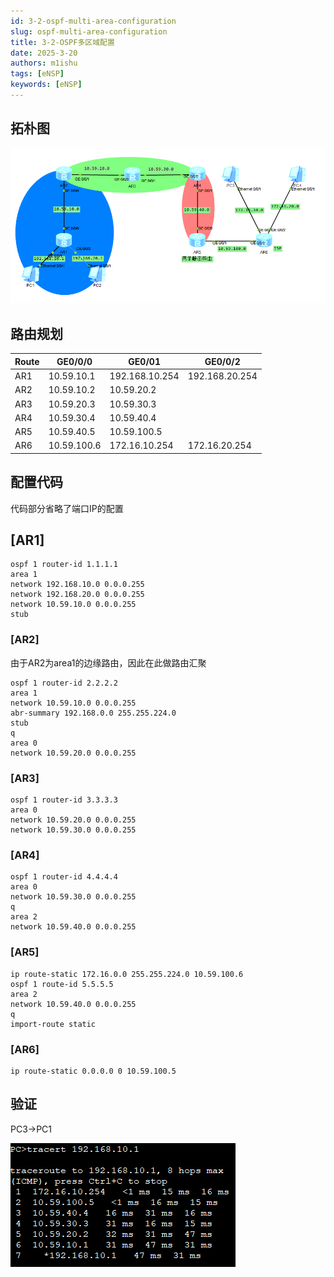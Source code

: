 ```yaml
---
id: 3-2-ospf-multi-area-configuration
slug: ospf-multi-area-configuration
title: 3-2-OSPF多区域配置
date: 2025-3-20
authors: m1ishu
tags: [eNSP]
keywords: [eNSP]
---
```

## 拓朴图

![1742430698608](image/05-OSPF多区域配置/1742430698608.png)

## 路由规划

| Route | GE0/0/0     | GE0/01         | GE0/0/2        |
| ----- | ----------- | -------------- | -------------- |
| AR1   | 10.59.10.1  | 192.168.10.254 | 192.168.20.254 |
| AR2   | 10.59.10.2  | 10.59.20.2     |                |
| AR3   | 10.59.20.3  | 10.59.30.3     |                |
| AR4   | 10.59.30.4  | 10.59.40.4     |                |
| AR5   | 10.59.40.5  | 10.59.100.5    |                |
| AR6   | 10.59.100.6 | 172.16.10.254  | 172.16.20.254  |

## 配置代码

代码部分省略了端口IP的配置

## [AR1]

```
ospf 1 router-id 1.1.1.1
area 1
network 192.168.10.0 0.0.0.255
network 192.168.20.0 0.0.0.255
network 10.59.10.0 0.0.0.255
stub
```

### [AR2]

由于AR2为area1的边缘路由，因此在此做路由汇聚

```
ospf 1 router-id 2.2.2.2
area 1
network 10.59.10.0 0.0.0.255
abr-summary 192.168.0.0 255.255.224.0
stub
q
area 0
network 10.59.20.0 0.0.0.255
```

### [AR3]

```
ospf 1 router-id 3.3.3.3
area 0
network 10.59.20.0 0.0.0.255
network 10.59.30.0 0.0.0.255
```

### [AR4]

```
ospf 1 router-id 4.4.4.4
area 0
network 10.59.30.0 0.0.0.255
q
area 2
network 10.59.40.0 0.0.0.255
```

### [AR5]

```
ip route-static 172.16.0.0 255.255.224.0 10.59.100.6
ospf 1 route-id 5.5.5.5
area 2
network 10.59.40.0 0.0.0.255
q
import-route static
```

### [AR6]

```
ip route-static 0.0.0.0 0 10.59.100.5
```

## 验证

PC3->PC1

![1742434729105](image/05-OSPF多区域配置/1742434729105.png)
